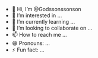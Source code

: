 - 👋 Hi, I’m @Godssonssonson
- 👀 I’m interested in ...
- 🌱 I’m currently learning ...
- 💞️ I’m looking to collaborate on ...
- 📫 How to reach me ...
- 😄 Pronouns: ...
- ⚡ Fun fact: ...

<!---
Godssonssonson/Godssonssonson is a ✨ special ✨ repository because its `README.md` (this file) appears on your GitHub profile.
You can click the Preview link to take a look at your changes.
--->
